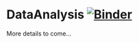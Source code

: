 # DataAnalysis [![Binder](https://mybinder.org/badge.svg)](https://mybinder.org/v2/gh/gersabec/DataAnalysis/master?filepath=Microteach.ipynb)

More details to come...
